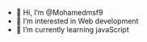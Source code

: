 - 👋 Hi, I’m @Mohamedmsf9
- 👀 I’m interested in Web development
- 🌱 I’m currently learning javaScript

<!---
Mohamedmsf9/Mohamedmsf9 is a ✨ special ✨ repository because its `README.md` (this file) appears on your GitHub profile.
You can click the Preview link to take a look at your changes.
--->
